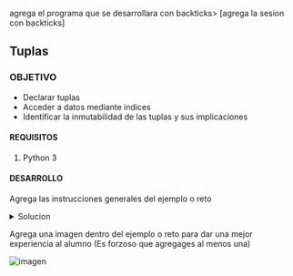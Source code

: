 
agrega el programa que se desarrollara con backticks> [agrega la sesion con backticks]

## Tuplas

### OBJETIVO

- Declarar tuplas
- Acceder a datos mediante indices
- Identificar la inmutabilidad de las tuplas y sus implicaciones

#### REQUISITOS

1. Python 3

#### DESARROLLO

Agrega las instrucciones generales del ejemplo o reto

<details>
	<summary>Solucion</summary>
        <p> Agrega aqui la solucion</p>
        <p>Recuerda! escribe cada paso para desarrollar la solución del ejemplo o reto </p>
</details>

Agrega una imagen dentro del ejemplo o reto para dar una mejor experiencia al alumno (Es forzoso que agregages al menos una) 

![imagen](https://picsum.photos/200/300)


